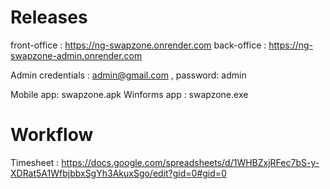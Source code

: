 # Releases

front-office : https://ng-swapzone.onrender.com
back-office : https://ng-swapzone-admin.onrender.com

Admin credentials : admin@gmail.com , password: admin

Mobile app: swapzone.apk
Winforms app : swapzone.exe

# Workflow

Timesheet : https://docs.google.com/spreadsheets/d/1WHBZxjRFec7bS-y-XDRat5A1WfbjbbxSgYh3AkuxSgo/edit?gid=0#gid=0
